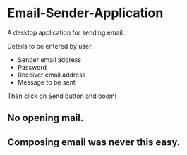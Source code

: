 # Email-Sender-Application


A desktop application for sending email. 

Details to be entered by user:
- Sender email address
- Password
- Receiver email address
- Message to be sent

Then click on Send button and boom!



## No opening mail.
## Composing email was never this easy.
